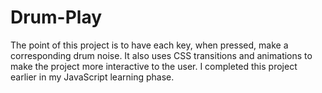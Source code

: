 # Drum-Play
The point of this project is to have each key, when pressed, make a corresponding drum noise. It also uses CSS transitions and animations to make the project more interactive to the user. I completed this project earlier in my JavaScript learning phase.

